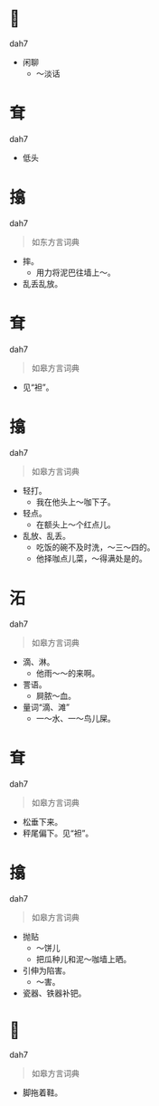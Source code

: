 # 𠹥
dah7
- 闲聊
  - ～淡话

# 耷
dah7
- 低头

# 㩉
dah7
> 如东方言词典
- 摔。
  - 用力将泥巴往墙上～。
- 乱丢乱放。

# 耷
dah7
> 如皋方言词典
- 见“袒”。

# 㩉
dah7
> 如皋方言词典
- 轻打。
  - 我在他头上～咖下子。
- 轻点。
  - 在额头上～个红点儿。
- 乱放、乱丢。
  - 吃饭的碗不及时洗，～三～四的。
  - 他择咖点儿菜，～得满处是的。

# 沰
dah7
> 如皋方言词典
- 滴、淋。
  - 他雨～～的来啊。
- 詈语。
  - 屙脓～血。
- 量词“滴、滩”
  - 一～水、一～鸟儿屎。

# 耷
dah7
> 如皋方言词典
- 松垂下来。
- 秤尾偏下。见“袒”。

# 㩉
dah7
> 如皋方言词典
- 抛贴
  - ～饼儿
  - 把瓜种儿和泥～咖墙上晒。
- 引伸为陷害。
  - ～害。
- 瓷器、铁器补钯。

# 𨃚
dah7
> 如皋方言词典
- 脚拖着鞋。
